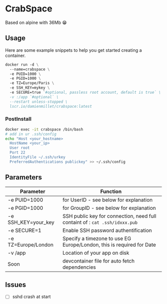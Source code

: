 # CrabSpace

Based on alpine with 36Mb 😁

## Usage

Here are some example snippets to help you get started creating a container.

```dockerfile
docker run -d \
  --name=crabspace \
  -e PUID=1000 \
  -e PGID=1000 \
  -e TZ=Europe/Paris \
  -e SSH_KEY=mykey \
  -e SECURE=true `#optional, passless root account, default is true` \
  -v :/app `#optional` \
  --restart unless-stopped \
  lscr.io/damienmillet/crabspace:latest
```

### PostInstall

```bash
docker exec -it crabspace /bin/bash
# add in ur .ssh/config
echo "Host <your_hostname>
  HostName <your_ip>
  User root
  Port 22
  IdentityFile ~/.ssh/urkey
  PreferredAuthentications publickey" >> ~/.ssh/config
```

## Parameters

| Parameter           | Function                                                     |
| ------------------- | ------------------------------------------------------------ |
| -e PUID=1000        | for UserID - see below for explanation                       |
| -e PGID=1000        | for GroupID - see below for explanation                      |
| -e SSH_KEY=your_key | SSH public key for connection, need full containt of : `cat .ssh/idxxx.pub` |
| -e SECURE=1         | Enable SSH password authentification                         |
| -e TZ=Europe/London | Specify a timezone to use EG Europe/London, this is required for Date |
| -v /app             | Location of your app on disk                                 |
| Soon                | devcontainer file for auto fetch dependencies                |

## Issues

- [ ] sshd crash at start
